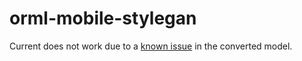# orml-mobile-stylegan

Current does not work due to a [known issue](https://github.com/PINTO0309/PINTO_model_zoo/issues/96) in the converted model.

